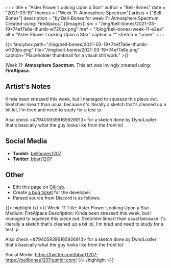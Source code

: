 +++
title =       "Aster Flower Looking Upon a Star"
author =      "Bell-Bones"
date =        "2021-03-19"
themes =      ["Week 11: Atmosphere Spectrum"]
artists =     ["Bell-Bones"]
description = "by Bell-Bones for week 11: Atmosphere Spectrum. Created using: FireAlpaca."
[[images]]
      src = "/img/bell-bones/2021-03-19+74ef7a6e-thumb-w720px.png"
      href = "/blog/bell-bones-week-11-e2ea"
      alt = "Aster Flower Looking Upon a Star"
      caption = ""
      stretch = "cover"
+++

{{< fancybox path="/img/bell-bones/2021-03-19+74ef7a6e-thumb-w720px.png" file="/img/bell-bones/2021-03-19+74ef7a6e.png" caption="Placeholder thumbnail for a visual still work." >}}


Week 11: **Atmosphere Spectrum**. This art was lovingly created using: **FireAlpaca**.

## Artist's Notes

Kinda been stressed this week, but I managed to squeeze this piece out. Sketchier lineart than usual because it's literally a sketch that's cleaned up a bit lol, I'm tired and need to study for a test :p 

Also check <#794059396165926913> for a sketch done by DynoLoafer that's basically what the guy looks like from the front lol

## Social Media

- **Tumblr**: <a href='https://bellbones1207.tumblr.com' target='_blank'>bellbones1207</a>
- **Twitter**: <a href='https://twitter.com/bbart1207' target='_blank'>bbart1207</a>

## Other

- Edit this page on [GitHub](https://github.com/teaminkling/web-refresh/edit/main/content/blog/bell-bones-week-11-e2ea.md).
- Create [a bug ticket](https://github.com/teaminkling/web-refresh/issues/new?assignees=&labels=bug&template=problem-report.md&title=) for the developer.
- Parsed source from Discord is as follows:

{{< highlight txt >}}
Week: 11
Title: Aster Flower Looking Upon a Star
Medium: FireAlpaca
Description: Kinda been stressed this week, but I managed to squeeze this piece out. Sketchier lineart than usual because it's literally a sketch that's cleaned up a bit lol, I'm tired and need to study for a test :p 

Also check <#794059396165926913> for a sketch done by DynoLoafer that's basically what the guy looks like from the front lol

Social Media: https://twitter.com/bbart1207; https://bellbones1207.tumblr.com/
{{< /highlight >}}